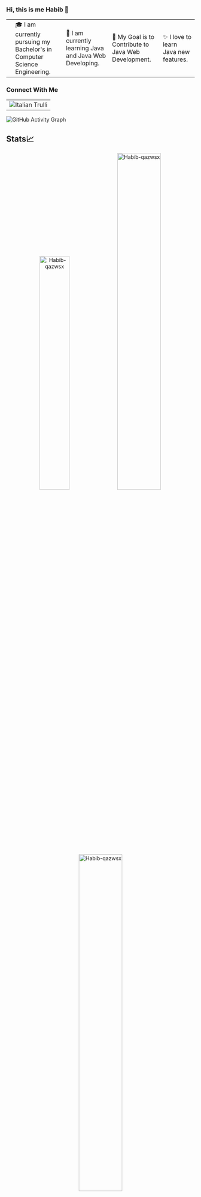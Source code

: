 ### Hi, this is me Habib 👋

<table>
<tr>
  <td>
    <td>🎓 I am currently pursuing my Bachelor's in Computer Science Engineering.</td>
    <td>🌱 I am currently learning Java and Java Web Developing.</td>
    <td>🎯 My Goal is to Contribute to Java Web Development.</td>
    <td>✨ I love to learn Java new features.</td>
  </td>
</tr>
</table>

### Connect With Me

<table>
  <td>
     <a href="https://www.facebook.com/roaring.habib/"></a>  <img src="pic_trulli.jpg" alt="Italian Trulli">
  </td>
 </table>

![GitHub Activity Graph](https://activity-graph.herokuapp.com/graph?username=Habib-qazwsx&theme=dracula&hide_border=true)

## Stats📈
<p align="center">
<img width="40%" src="https://github-readme-stats.vercel.app/api/top-langs?username=Habib-qazwsx&show_icons=true&theme=dracula&title_color=ff8000&text_color=ffffff&bg_color=6a6a6a&locale=en&layout=compact&hide_border=true" alt="Habib-qazwsx" /> 
<img width="48%" src="https://github-readme-stats.vercel.app/api?username=Habib-qazwsx&show_icons=true&theme=dracula&title_color=ff8000&text_color=ffffff&bg_color=6a6a6a&locale=en&hide_border=true" alt="Habib-qazwsx" />
<img width="48%" src="https://github-readme-streak-stats.herokuapp.com/?user=Habib-qazwsx&theme=highcontrast&hide_border=true" alt="Habib-qazwsx" />
</p>
